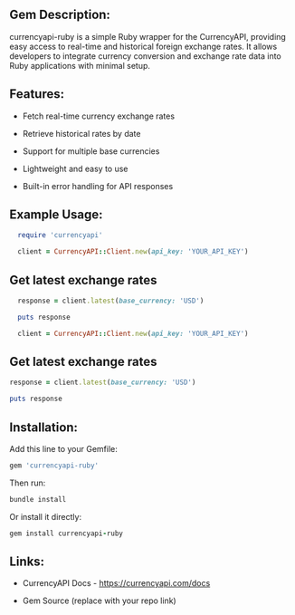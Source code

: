 ## Gem Description:
currencyapi-ruby is a simple Ruby wrapper for the CurrencyAPI, providing easy access to real-time and historical foreign exchange rates. It allows developers to integrate currency conversion and exchange rate data into Ruby applications with minimal setup.

## Features:
- Fetch real-time currency exchange rates

- Retrieve historical rates by date

- Support for multiple base currencies

- Lightweight and easy to use

- Built-in error handling for API responses

## Example Usage:
```ruby
  require 'currencyapi'

  client = CurrencyAPI::Client.new(api_key: 'YOUR_API_KEY')
```
## Get latest exchange rates
```ruby
  response = client.latest(base_currency: 'USD')

  puts response

  client = CurrencyAPI::Client.new(api_key: 'YOUR_API_KEY')
```

## Get latest exchange rates
```ruby
response = client.latest(base_currency: 'USD')

puts response
```
## Installation:
Add this line to your Gemfile:
```ruby
gem 'currencyapi-ruby'
```
Then run:
```ruby
bundle install
```
Or install it directly:

```ruby
gem install currencyapi-ruby
```

## Links:
  - CurrencyAPI Docs - https://currencyapi.com/docs

  - Gem Source (replace with your repo link)